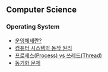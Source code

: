 ## Computer Science

### Operating System
- [운영체제란?](./Operating_System/Definition_Operation_System.md)
- [컴퓨터 시스템의 동작 원리](./Operating_System/Computer_System.md)
- [프로세스(Process) vs 쓰레드(Thread)](./Operating_System/Process_Thread.md)
- [동기화 문제](./Operating_System/synchronization.md)
